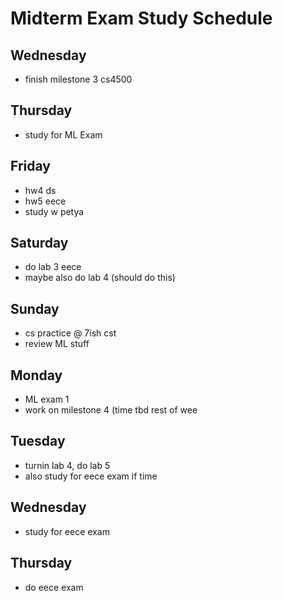 # Midterm Exam Study Schedule

## Wednesday

- finish milestone 3 cs4500

## Thursday

- study for ML Exam

## Friday

- hw4 ds
- hw5 eece
- study w petya

## Saturday

- do lab 3 eece
- maybe also do lab 4 (should do this)

## Sunday

- cs practice @ 7ish cst
- review ML stuff

## Monday

- ML exam 1
- work on milestone 4 (time tbd rest of wee
## Tuesday

- turnin lab 4, do lab 5
- also study for eece exam if time

## Wednesday

- study for eece exam

## Thursday

- do eece exam
